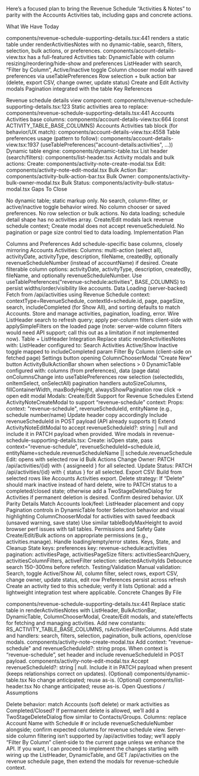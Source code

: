 Here’s a focused plan to bring the Revenue Schedule “Activities & Notes” to parity with the Accounts Activities tab, including gaps and concrete actions.

What We Have Today

components/revenue-schedule-supporting-details.tsx:441 renders a static table under renderActivitiesNotes with no dynamic-table, search, filters, selection, bulk actions, or preferences.
components/account-details-view.tsx has a full-featured Activities tab:
DynamicTable with column resizing/reordering/hide-show and preferences
ListHeader with search, “Filter by Column”, Active/Inactive toggle
Column chooser modal with saved preferences via useTablePreferences
Row selection + bulk action bar (delete, export CSV, change owner, update status)
Create and Edit Activity modals
Pagination integrated with the table
Key References

Revenue schedule details view component: components/revenue-schedule-supporting-details.tsx:123
Static activities area to replace: components/revenue-schedule-supporting-details.tsx:441
Accounts Activities base columns: components/account-details-view.tsx:664 (const ACTIVITY_TABLE_BASE_COLUMNS)
Accounts Activities tab block (for behavior/UX match): components/account-details-view.tsx:4558
Table preferences usage (pattern to follow): components/account-details-view.tsx:1937 (useTablePreferences("account-details:activities", ...))
Dynamic table engine: components/dynamic-table.tsx
List header (search/filters): components/list-header.tsx
Activity modals and bulk actions:
Create: components/activity-note-create-modal.tsx
Edit: components/activity-note-edit-modal.tsx
Bulk Action Bar: components/activity-bulk-action-bar.tsx
Bulk Owner: components/activity-bulk-owner-modal.tsx
Bulk Status: components/activity-bulk-status-modal.tsx
Gaps To Close

No dynamic table; static markup only.
No search, column-filter, or active/inactive toggle behavior wired.
No column chooser or saved preferences.
No row selection or bulk actions.
No data loading; schedule detail shape has no activities array.
Create/Edit modals lack revenue schedule context; Create modal does not accept revenueScheduleId.
No pagination or page size control tied to data loading.
Implementation Plan

Columns and Preferences
Add schedule-specific base columns, closely mirroring Accounts Activities:
Columns: multi-action (select all), activityDate, activityType, description, fileName, createdBy, optionally revenueScheduleNumber (instead of accountName) if desired.
Create filterable column options: activityDate, activityType, description, createdBy, fileName, and optionally revenueScheduleNumber.
Use useTablePreferences("revenue-schedule:activities", BASE_COLUMNS) to persist widths/order/visibility like accounts.
Data Loading (server-backed)
Fetch from /api/activities using Revenue Schedule context:
contextType=RevenueSchedule, contextId=schedule.id, page, pageSize, search, includeCompleted (for Show All), and sorting defaults to match Accounts.
Store and manage activities, pagination, loading, error.
Wire ListHeader search to refresh query; apply per-column filters client-side with applySimpleFilters on the loaded page (note: server-wide column filters would need API support; call this out as a limitation if not implemented now).
Table + ListHeader Integration
Replace static renderActivitiesNotes with:
ListHeader configured to:
Search Activities
Active/Show Inactive toggle mapped to includeCompleted param
Filter By Column (client-side on fetched page)
Settings button opening ColumnChooserModal
“Create New” button
ActivityBulkActionBar shown when selections > 0
DynamicTable configured with:
columns (from preferences), data (page data)
onColumnsChange into useTablePreferences
row selection (selectedIds, onItemSelect, onSelectAll)
pagination handlers
autoSizeColumns, fillContainerWidth, maxBodyHeight, alwaysShowPagination
row click → open edit modal
Modals: Create/Edit Support for Revenue Schedules
Extend ActivityNoteCreateModal to support “revenue-schedule” context:
Props: context: "revenue-schedule", revenueScheduleId, entityName (e.g., schedule number/name)
Update header copy accordingly
Include revenueScheduleId in POST payload (API already supports it)
Extend ActivityNoteEditModal to accept revenueScheduleId?: string | null and include it in PATCH payload when provided.
Wire modals in revenue-schedule-supporting-details.tsx:
Create: isOpen state, pass context="revenue-schedule", revenueScheduleId=schedule.id, entityName=schedule.revenueScheduleName || schedule.revenueSchedule
Edit: opens with selected row id
Bulk Actions
Change Owner: PATCH /api/activities/{id} with { assigneeId } for all selected.
Update Status: PATCH /api/activities/{id} with { status } for all selected.
Export CSV: Build from selected rows like Accounts Activities export.
Delete strategy:
If “Delete” should mark inactive instead of hard delete, wire to PATCH status to a completed/closed state; otherwise add a TwoStageDeleteDialog for Activities if permanent deletion is desired. Confirm desired behavior.
UX Parity Details
Match Accounts look/feel:
ListHeader placement and copy
Pagination controls in DynamicTable footer
Selection behavior and visual highlighting
ColumnChooserModal for activities with saved feedback (unsaved warning, save state)
Use similar tableBodyMaxHeight to avoid browser perf issues with tall tables.
Permissions and Safety
Gate Create/Edit/Bulk actions on appropriate permissions (e.g., activities.manage).
Handle loading/empty/error states.
Keys, State, and Cleanup
State keys:
preferences key: revenue-schedule:activities
pagination: activitiesPage, activitiesPageSize
filters: activitiesSearchQuery, activitiesColumnFilters, activeFilter
selection: selectedActivityIds
Debounce search 150–300ms before refetch.
Testing/Validation
Manual validation:
Search, toggle Active/Show All, column filter, select rows, export CSV, change owner, update status, edit row
Preferences persist across refresh
Create an activity tied to this schedule; verify it lists
Optional: add a lightweight integration test where applicable.
Concrete Changes By File

components/revenue-schedule-supporting-details.tsx:441
Replace static table in renderActivitiesNotes with ListHeader, BulkActionBar, DynamicTable, ColumnChooserModal, Create/Edit modals, and state/effects for fetching and managing activities.
Add new constants: RS_ACTIVITY_TABLE_BASE_COLUMNS, rsActivitiesFilterColumns.
Add state and handlers: search, filters, selection, pagination, bulk actions, open/close modals.
components/activity-note-create-modal.tsx
Add context: "revenue-schedule" and revenueScheduleId?: string props.
When context is “revenue-schedule”, set header and include revenueScheduleId in POST payload.
components/activity-note-edit-modal.tsx
Accept revenueScheduleId?: string | null.
Include it in PATCH payload when present (keeps relationships correct on updates).
(Optional) components/dynamic-table.tsx
No change anticipated; reuse as-is.
(Optional) components/list-header.tsx
No change anticipated; reuse as-is.
Open Questions / Assumptions

Delete behavior: match Accounts (soft delete) or mark activities as Completed/Closed? If permanent delete is allowed, we’ll add a TwoStageDeleteDialog flow similar to Contacts/Groups.
Columns: replace Account Name with Schedule # or include revenueScheduleNumber alongside; confirm expected columns for revenue schedule view.
Server-side column filtering isn’t supported by /api/activities today; we’ll apply “Filter By Column” client‑side to the current page unless we enhance the API.
If you want, I can proceed to implement the changes starting with wiring up the ListHeader, DynamicTable, and GET /api/activities on the revenue schedule page, then extend the modals for revenue-schedule context.

